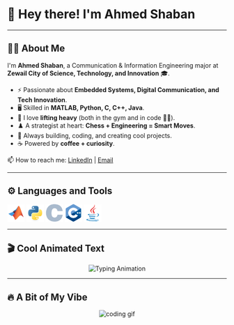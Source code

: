# 👋 Hey there! I'm Ahmed Shaban  

---

## 🧑‍💻 About Me  

I'm **Ahmed Shaban**, a Communication & Information Engineering major at **Zewail City of Science, Technology, and Innovation** 🎓.  

- ⚡ Passionate about **Embedded Systems, Digital Communication, and Tech Innovation**.  
- 🖥️ Skilled in **MATLAB, Python, C, C++, Java**.  
- 💪 I love **lifting heavy** (both in the gym and in code 🏋️‍♂️).  
- ♟️ A strategist at heart: **Chess + Engineering = Smart Moves**.  
- 🚀 Always building, coding, and creating cool projects.  
- ☕ Powered by **coffee + curiosity**.  

📫 How to reach me: [LinkedIn](#) | [Email](#)  

---

## ⚙️ Languages and Tools  

<p align="left">
  <img src="https://raw.githubusercontent.com/devicons/devicon/master/icons/matlab/matlab-original.svg" alt="MATLAB" width="40" height="40"/>
  <img src="https://raw.githubusercontent.com/devicons/devicon/master/icons/python/python-original.svg" alt="Python" width="40" height="40"/>
  <img src="https://raw.githubusercontent.com/devicons/devicon/master/icons/c/c-original.svg" alt="C" width="40" height="40"/>
  <img src="https://raw.githubusercontent.com/devicons/devicon/master/icons/cplusplus/cplusplus-original.svg" alt="C++" width="40" height="40"/>
  <img src="https://raw.githubusercontent.com/devicons/devicon/master/icons/java/java-original.svg" alt="Java" width="40" height="40"/>
</p>

---

## 🎬 Cool Animated Text  

<p align="center">
  <img src="https://readme-typing-svg.demolab.com?font=Fira+Code&size=25&pause=1000&color=F75C7E&width=435&lines=🏋️‍♂️+Gym+Lover;♟️+Chess+Thinker;💻+Code+Creator;⚡+Embedded+Systems+Enthusiast" alt="Typing Animation" />
</p>

---

## 🔥 A Bit of My Vibe  

<p align="center">
  <img src="https://media.giphy.com/media/qgQUggAC3Pfv687qPC/giphy.gif" width="400" alt="coding gif" />
</p>

